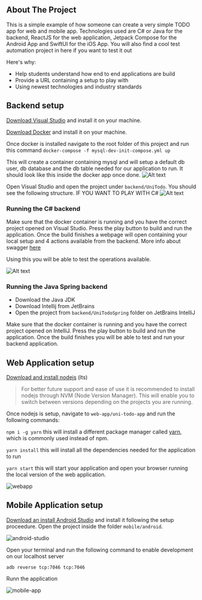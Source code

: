
## About The Project

This is a simple example of how someone can create a very simple TODO app for web and mobile app. Technologies used are C# or Java for the backend, ReactJS for the web application, Jetpack Compose for the Android App and SwiftUI for the iOS App.
You will also find a cool test automation project in here if you want to test it out

Here's why:
* Help students understand how end to end applications are build
* Provide a URL containing a setup to play with
* Using newest technologies and industry standards

## Backend setup

[Download Visual Studio](https://visualstudio.microsoft.com/downloads/) and install it on your machine.

[Download Docker](https://www.docker.com/products/docker-desktop/) and install it on your machine.

Once docker is installed navigate to the root folder of this project and run this command `docker-compose -f mysql-dev-init-compose.yml up`

This will create a container containing mysql and will setup a default db user, db database and the db table needed for our application to run. It should look like this inside the docker app once done.
![Alt text](./readme-img/container.png?raw=true "Docker container")

Open Visual Studio and open the project under `backend/UniTodo`. You should see the following structure. IF YOU WANT TO PLAY WITH C#
![Alt text](./readme-img/vs-backend.png?raw=true "vs")

### Running the C# backend

Make sure that the docker container is running and you have the correct project opened on Visual Studio. Press the play button to build and run the application. Once the build finishes a webpage will open containing your local setup and 4 actions available from the backend. More info about swagger [here](https://swagger.io/)

Using this you will be able to test the operations available.

![Alt text](./readme-img/swagger.png?raw=true "swagger")

### Running the Java Spring backend
- Download the Java JDK
- Download Intellij from JetBrains
- Open the project from `backend/UniTodoSpring` folder on JetBrains IntelliJ

Make sure that the docker container is running and you have the correct project opened on IntelliJ. Press the play button to build and run the application. Once the build finishes you will be able to test and run your backend application.

## Web Application setup

[Download and install nodejs](https://nodejs.org/en/) (lts)

> For better future support and ease of use it is recommended to install nodejs through NVM (Node Version Manager). This will enable you to switch between versions depending on the projects you are running.

Once nodejs is setup, navigate to `web-app/uni-todo-app` and run the following commands:

`npm i -g yarn` this will install a different package manager called [yarn](https://yarnpkg.com/), which is commonly used instead of npm.

`yarn install` this will install all the dependencies needed for the application to run

`yarn start` this will start your application and open your browser running the local version of the web application.

![webapp](./readme-img/web-app.png?raw=true "web-app")

## Mobile Application setup

[Download an install Android Studio](https://developer.android.com/studio) and install it following the setup proceedure.
Open the project inside the folder `mobile/android`.

![android-studio](./readme-img/android-studio.png?raw=true "android-studio")

Open your terminal and run the following command to enable development on our localhost server

`adb reverse tcp:7046 tcp:7046` 

Runn the application 

![mobile-app](./readme-img/mobile-app.png?raw=true "mobile-app")